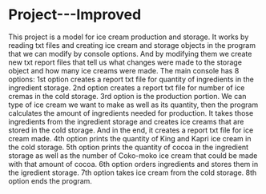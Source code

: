# Project---Improved
This project is a model for ice cream production and storage. It works by reading txt files and creating ice cream and storage objects in the program that we can modify by console options. And by modifying them we create new txt report files that tell us what changes were made to the storage object and how many ice creams were made. The main console has 8 options: 1st option creates a report txt file for quantity of ingredients in the ingredient storage. 2nd option creates a report txt file for number of ice cremas in the cold storage. 3rd option is the production portion. We can type of ice cream we want to make as well as its quantity, then the program calculates the amount of ingredients needed for production. It takes those ingredients from the ingredient storage and creates ice creams that are stored in the cold storage. And in the end, it creates a report txt file for ice cream made. 4th option prints the quantity of King and Kapri ice cream in the cold storage. 5th option prints the quantity of cocoa in the ingredient storage as well as the number of Coko-moko ice cream that could be made with that amount of cocoa. 6th option orders ingredients and stores them in the igredient storage. 7th option takes ice cream from the cold storage. 8th option ends the program.
